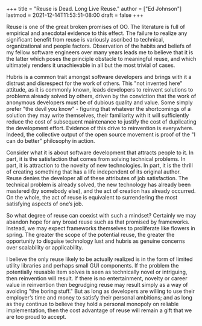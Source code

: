 +++
title = "Reuse is Dead. Long Live Reuse."
author = ["Ed Johnson"]
lastmod = 2021-12-14T11:53:51-08:00
draft = false
+++

Reuse is one of the great broken promises of OO. The literature is full of
empirical and anecdotal evidence to this effect. The failure to realize any
significant benefit from reuse is variously ascribed to technical,
organizational and people factors. Observation of the habits and beliefs of my
fellow software engineers over many years leads me to believe that it is the
latter which poses the principle obstacle to meaningful reuse, and which
ultimately renders it unachievable in all but the most trivial of cases.

Hubris is a common trait amongst software developers and brings with it a
distrust and disrespect for the work of others. This "not invented here"
attitude, as it is commonly known, leads developers to reinvent solutions to
problems already solved by others, driven by the conviction that the work of
anonymous developers must be of dubious quality and value. Some simply prefer
"the devil you know" - figuring that whatever the shortcomings of a solution
they may write themselves, their familiarity with it will sufficiently reduce
the cost of subsequent maintenance to justify the cost of duplicating the
development effort. Evidence of this drive to reinvention is everywhere. Indeed,
the collective output of the open source movement is proof of the "I can do
better" philosophy in action.

Consider what it is about software development that attracts people to it. In
part, it is the satisfaction that comes from solving technical problems. In
part, it is attraction to the novelty of new technologies. In part, it is the
thrill of creating something that has a life independent of its original author.
Reuse denies the developer all of these attributes of job satisfaction. The
technical problem is already solved, the new technology has already been
mastered (by somebody else), and the act of creation has already occurred. On
the whole, the act of reuse is equivalent to surrendering the most satisfying
aspects of one’s job.

So what degree of reuse can coexist with such a mindset? Certainly we may
abandon hope for any broad reuse such as that promised by frameworks. Instead,
we may expect frameworks themselves to proliferate like flowers in spring. The
greater the scope of the potential reuse, the greater the opportunity to
disguise technology lust and hubris as genuine concerns over scalability or
applicability.

I believe the only reuse likely to be actually realized is in the form of
limited utility libraries and perhaps small GUI components. If the problem the
potentially reusable item solves is seen as technically novel or intriguing,
then reinvention will result. If there is no entertainment, novelty or career
value in reinvention then begrudging reuse may result simply as a way of
avoiding "the boring stuff." But as long as developers are willing to use their
employer’s time and money to satisfy their personal ambitions; and as
long as they continue to believe they hold a personal monopoly on reliable
implementation, then the cost advantage of reuse will remain a gift that we are
too proud to accept.
